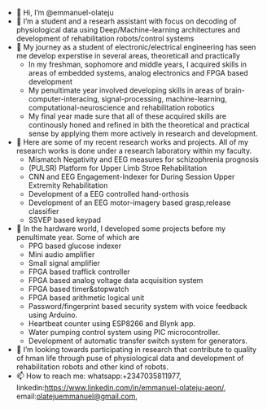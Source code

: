 - 👋 Hi, I’m @emmanuel-olateju
- 👀 I’m a student and a researh assistant with focus on decoding of physiological data using Deep/Machine-learning architectures and development of rehabilitation robots/control systems
- 👀 My journey as a student of electronic/electrical engineering has seen me develop experstise in several areas, theoreticall and practically
  - In my freshman, sophomore and middle years, I acquired skills in areas of embedded systems, analog electronics and FPGA based development
  - My penultimate year involved developing skills in areas of brain-computer-interacing, signal-processing, machine-learning, computational-neuroscience and rehabilitation robotics
  - My final year made sure that all of these acquired skills are continously honed and refined in bith the theoretical and practical sense by applying them more actively in research and development.
- 🌱 Here are some of my recent research works and projects. All of my research works is done under a research laboratory within my faculty. 
  - Mismatch Negativity and EEG measures for schizophrenia prognosis
  - (PULSR) Platform for Upper Limb Stroe Rehabilitation
  - CNN and EEG Engagement-Indexer for During Session Upper Extremity Rehabilitation 
  - Development of a EEG controlled hand-orthosis 
  - Development of an EEG motor-imagery based grasp,release classifier
  - SSVEP based keypad
- 🌱 In the hardware world, I developed some projects before my penultimate year. Some of which are 
  - PPG based glucose indexer
  - Mini audio amplifier
  - Small signal amplifier
  - FPGA based traffick controller
  - FPGA based analog voltage data acquisition system
  - FPGA based timer&stopwatch
  - FPGA based arithmetic logical unit
  - Password/fingerprint based security system with voice feedback using Arduino.
  - Heartbeat counter using ESP8266 and Blynk app.
  - Water pumping control system using PIC microcontroller.
  - Development of automatic transfer switch system for generators.
- 💞️ I’m looking towards participating in research that contribute to quality of hman life through puse of physiological data and development of rehabilitation robots and other kind of robots.
- 📫 How to reach me: whatsapp:+2347035811977, linkedin:https://www.linkedin.com/in/emmanuel-olateju-aeon/, email:olatejuemmanuel@gmail.com,

<!---
emmanuel-olateju/emmanuel-olateju is a ✨ special ✨ repository because its `README.md` (this file) appears on your GitHub profile.
You can click the Preview link to take a look at your changes.
--->
